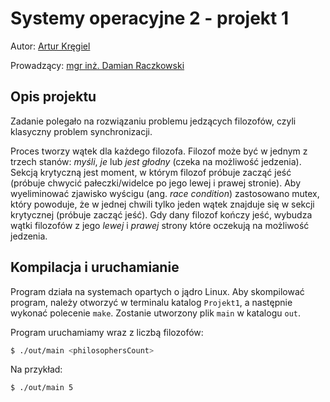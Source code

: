 # Systemy operacyjne 2 - projekt 1

Autor: [Artur Kręgiel](https://github.com/arkregiel)

Prowadzący: [mgr inż. Damian Raczkowski](https://github.com/DocentSzachista)

## Opis projektu

Zadanie polegało na rozwiązaniu problemu jedzących filozofów, czyli klasyczny problem synchronizacji.

Proces tworzy wątek dla każdego filozofa. Filozof może być w jednym z trzech stanów: _myśli_, _je_ lub _jest głodny_ (czeka na możliwość jedzenia). Sekcją krytyczną jest moment, w którym filozof próbuje zacząć jeść (próbuje chwycić pałeczki/widelce po jego lewej i prawej stronie). Aby wyeliminować zjawisko wyścigu (ang. _race condition_) zastosowano mutex, który powoduje, że w jednej chwili tylko jeden wątek znajduje się w sekcji krytycznej (próbuje zacząć jeść). Gdy dany filozof kończy jeść, wybudza wątki filozofów z jego _lewej_ i _prawej_ strony które oczekują na możliwość jedzenia.

## Kompilacja i uruchamianie

Program działa na systemach opartych o jądro Linux. Aby skompilować program, należy otworzyć w terminalu katalog `Projekt1`, a następnie wykonać polecenie `make`. Zostanie utworzony plik `main` w katalogu `out`.

Program uruchamiamy wraz z liczbą filozofów:

```bash
$ ./out/main <philosophersCount>
```

Na przykład:

```bash
$ ./out/main 5
```
